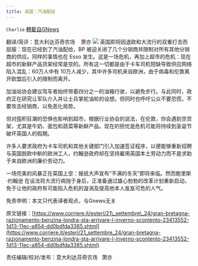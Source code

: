 ```yaml
---
title: 英国：汽油配给
---
```

`Charlie` [轉載自GNews](https://gnews.org/zh-hans/1554353/)

翻译/简评：意大利达芬奇农场    萧亦
![](https://assets.gnews.org/wp-content/uploads/2021/09/09251.jpg)
英国即将因退欧和大流行的双重打击而屈服：现在已经到了汽油配给，BP 被迫关闭了几个分销商并限制对所有其他分销商的供应。同样的事情也在 Esso 发生。这是一场危机，再加上超市的危机：现在超市的新鲜产品货架经常是空的。所有这一切都是由于卡车司机短缺导致供应网络陷入混乱：60万人中有 10万人减少，其中许多司机来自欧洲，由于病毒和伦敦离开欧盟后引入的限制而离开。

加油站协会建议驾车者始终带着四分之一的油箱行驶，以避免步行。与此同时，政府正在研究让军队介入并让士兵掌舵油轮的设想。但同时也呼吁公众不要恐慌，不要攻击经销商，以免恶化局势。

但对囤积狂潮的恐惧也影响到超市，根据行业协会的说法，在伦敦，你会遇到空货架，尤其是牛奶、面包和蔬菜等新鲜产品。现在的担忧是危机可能将持续到圣诞节破坏英国人的假期。

许多人要求政府为卡车司机和其他关键部门引入加速签证程序，以便能够重新招聘与英国脱欧中断的欧洲工人，约翰逊政府却在坚持雇用英国本土劳动力而不是求助于来自欧洲的廉价劳动力。

一场完美的风暴正在英国上空：报纸大声宣布“不满的冬天”即将来临。然而鲍里斯·约翰逊 在设法将大流行病抛于身后，正准备通过雄心勃勃的改革计划重新启动，免于让他的政府有可能陷入危机的漩涡及提高他本人岌岌可危的人气。

免责申明：本文只代表译者观点，与Gnews无关

原文链接：[https://www.corriere.it/esteri/21\_settembre\_24/gran-bretagna-razionamento-benzina-londra-sta-arrivare-l-inverno-scontento-23413552-1d13-11ec-a854-dd0bdfda3385.shtml](https://www.corriere.it/esteri/21_settembre_24/gran-bretagna-razionamento-benzina-londra-sta-arrivare-l-inverno-scontento-23413552-1d13-11ec-a854-dd0bdfda3385.shtml)

责任编辑/校对/发布：意大利达芬奇农场   萧亦
